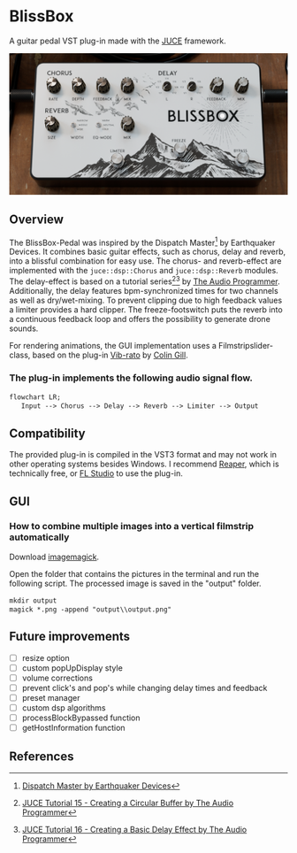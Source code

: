 # BlissBox
A guitar pedal VST plug-in made with the [JUCE](https://juce.com/) framework.

<img src= "Design/Images/background.png" >

## Overview

The BlissBox-Pedal was inspired by the Dispatch Master[^1] by Earthquaker Devices. It combines basic guitar effects, such as chorus, delay and reverb, into a blissful combination for easy use.
The chorus- and reverb-effect are implemented with the `juce::dsp::Chorus` and `juce::dsp::Reverb` modules. The delay-effect is based on a tutorial series[^2][^3] by 
[The Audio Programmer](https://www.theaudioprogrammer.com/). Additionally, the delay features bpm-synchronized times for two channels as well as dry/wet-mixing. To prevent clipping due to high feedback values a limiter provides a hard clipper. The freeze-footswitch puts the reverb into a continuous feedback loop and offers the possibility to generate drone sounds.

For rendering animations, the GUI implementation uses a Filmstripslider-class, based on the plug-in 
[Vib-rato](https://github.com/ColinGill/AudioPlugIn---Vibe-rato) by [Colin Gill](https://github.com/ColinGill/).

### The plug-in implements the following audio signal flow. 

```mermaid
flowchart LR;
   Input --> Chorus --> Delay --> Reverb --> Limiter --> Output
```
## Compatibility


The provided plug-in is compiled in the VST3 format and may not work in other operating systems besides Windows. I recommend [Reaper](https://www.reaper.fm/), which is technically free, or [FL Studio](https://www.image-line.com/) to use the plug-in.

## GUI

### How to combine multiple images into a vertical filmstrip automatically

Download [imagemagick](https://imagemagick.org/script/download.php).

Open the folder that contains the pictures in the terminal and run the following script. 
The processed image is saved in the "output" folder.

```
mkdir output
magick *.png -append "output\\output.png"
```

## Future improvements

- [ ] resize option
- [ ] custom popUpDisplay style
- [ ] volume corrections
- [ ] prevent click's and pop's while changing delay times and feedback
- [ ] preset manager
- [ ] custom dsp algorithms
- [ ] processBlockBypassed function
- [ ] getHostInformation function

## References
[^1]: [Dispatch Master by Earthquaker Devices](https://www.thomann.de/de/earthquaker_devices_dispatch_master_v3.htm)

[^2]: [JUCE Tutorial 15 - Creating a Circular Buffer by The Audio Programmer](https://www.youtube.com/watch?v=2oCb3SXBcTI)

[^3]: [JUCE Tutorial 16 - Creating a Basic Delay Effect by The Audio Programmer](https://www.youtube.com/watch?v=eA5Mhbric6Y)

